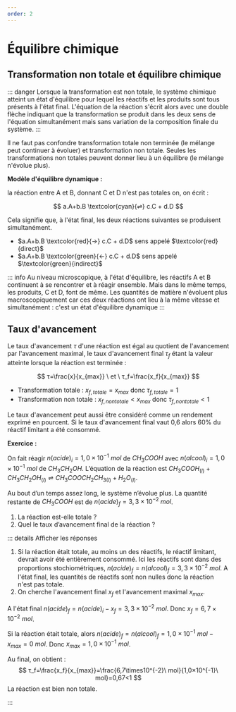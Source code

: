 ```yaml
---
order: 2
---
```


# Équilibre chimique

## Transformation non totale et équilibre chimique

::: danger
Lorsque la transformation est non totale, le système chimique atteint un état d'équilibre pour lequel les réactifs et les produits sont tous présents à l'état final. L'équation de la réaction s'écrit alors avec une double flèche indiquant que la transformation se produit dans les deux sens de l'équation simultanément mais sans variation de la composition finale du système.
:::

Il ne faut pas confondre transformation totale non terminée (le mélange peut continuer à évoluer) et transformation non totale. Seules les transformations non totales peuvent donner lieu à un équilibre (le mélange n'évolue plus).

**Modèle d'équilibre dynamique :**

la réaction entre A et B, donnant C et D n'est pas totales on, on écrit :

$$
a.A+b.B \textcolor{cyan}{⇌} c.C + d.D
$$

Cela signifie que, à l'état final, les deux réactions suivantes se produisent simultanément.

- $a.A+b.B \textcolor{red}{→} c.C + d.D$ sens appelé $\textcolor{red}{direct}$
- $a.A+b.B \textcolor{green}{←} c.C + d.D$ sens appelé $\textcolor{green}{indirect}$

::: info
Au niveau microscopique, à l'état d'équilibre, les réactifs A et B continuent à se rencontrer et à réagir ensemble. Mais dans le même temps, les produits, C et D, font de même. Les quantités de matière n'évoluent plus macroscopiquement car ces deux réactions ont lieu à la même vitesse et simultanément : c'est un état d'équilibre dynamique
:::

## Taux d'avancement

Le taux d'avancement $τ$ d'une réaction est égal au quotient de l'avancement par l'avancement maximal, le taux d'avancement final $τ_f$ étant la valeur atteinte lorsque la réaction est terminée :

$$
τ=\frac{x}{x_{max}}
\
et
\
τ_f=\frac{x_f}{x_{max}}
$$

- Transformation totale : $x_{f,totale}=x_{max}$ donc $τ_{f,totale}=1$
- Transformation non totale : $x_{f,non totale}<x_{max}$ donc $τ_{f,non totale}<1$

Le taux d'avancement peut aussi être considéré comme un rendement exprimé en pourcent. Si le taux d'avancement final vaut 0,6 alors 60% du réactif limitant a été consommé.

**Exercice :**

On fait réagir $n(acide)_i=1,0×10^{-1}\ mol$ de $CH_3COOH$ avec $n(alcool)_i=1,0×10^{-1}\ mol$ de $CH_3CH_2OH$. L’équation de la réaction est $CH_3COOH_{(l)}+CH_3CH_2OH_{(l)}⇌CH_3COOCH_2CH_{3(l)}+H_2O_{(l)}$.

Au bout d’un temps assez long, le système n’évolue plus. La quantité restante de $CH_3COOH$ est de $n(acide)_{f}=3,3×10^{-2}\ mol$.

1. La réaction est-elle totale ?
2. Quel le taux d’avancement final de la réaction ?

::: details Afficher les réponses

1. Si la réaction était totale, au moins un des réactifs, le réactif limitant, devrait avoir été entièrement consommé. Ici les réactifs sont dans des proportions stochiométriques, $n(acide)_{f}=n(alcool)_{f}=3,3×10^{-2}\ mol$. A l'état final, les quantités de réactifs sont non nulles donc la réaction n'est pas totale.
2. On cherche l'avancement final $x_f$ et l'avancement maximal $x_{max}$.

A l'état final $n(acide)_{f}=n(acide)_{i}  - x_f = 3,3×10^{-2}\ mol$. Donc $x_f=6,7\times10^{-2}\ mol$.

Si la réaction était totale, alors $n(acide)_{f}=n(alcool)_{f}=1,0×10^{-1}\ mol - x_{max} = 0\ mol$. Donc $x_{max}=1,0×10^{-1}\ mol$.

Au final, on obtient :
$$
τ_f=\frac{x_f}{x_{max}}=\frac{6,7\times10^{-2}\ mol}{1,0×10^{-1}\ mol}=0,67<1
$$
La réaction est bien non totale.

:::

